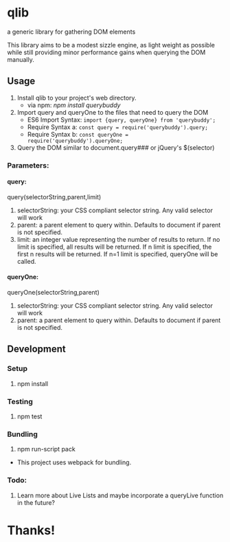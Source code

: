# qlib
a generic library for gathering DOM elements


This library aims to be a modest sizzle engine, as light weight as possible while still providing minor performance gains when querying the DOM manually.

## Usage
1. Install qlib to your project's web directory.
    * via npm: _npm install querybuddy_
2. Import query and queryOne to the files that need to query the DOM
    * ES6 Import Syntax: `import {query, queryOne} from 'querybuddy';`
    * Require Syntax a: `const query = require('querybuddy').query;`
    * Require Syntax b: `const queryOne = require('querybuddy').queryOne;`
3. Query the DOM similar to document.query### or jQuery's $(selector)

### Parameters:
#### query:
query(selectorString,parent,limit)
1. selectorString: your CSS compliant selector string. Any valid selector will work
2. parent: a parent element to query within. Defaults to document if parent is not specified.
3. limit: an integer value representing the number of results to return. If no limit is specified, all results will be returned. If n limit is specified, the first n results will be returned. If n=1 limit is specified, queryOne will be called.

#### queryOne:
queryOne(selectorString,parent)
1. selectorString: your CSS compliant selector string. Any valid selector will work
2. parent: a parent element to query within. Defaults to document if parent is not specified.


## Development

### Setup
1. npm install
  

### Testing
1. npm test

### Bundling
1. npm run-script pack
  * This project uses webpack for bundling.


### Todo:
1. Learn more about Live Lists and maybe incorporate a queryLive function in the future?


# Thanks!  
